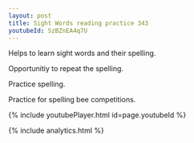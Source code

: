 ```yaml
---
layout: post
title: Sight Words reading practice 343
youtubeId: SzBZnEA4q7U
---
```

 
 
Helps to learn sight words and their spelling.

Opportunitiy to repeat the spelling. 

Practice spelling. 
 
Practice for spelling bee competitions. 
 
{% include youtubePlayer.html id=page.youtubeId %}
 
 
{% include analytics.html %}
